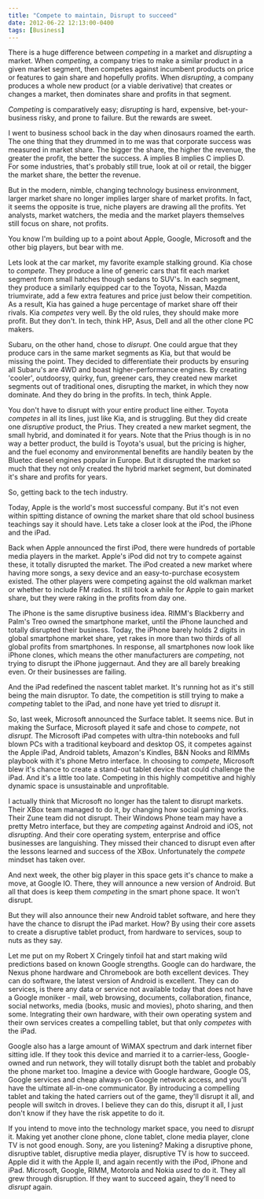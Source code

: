 ```yaml
---
title: "Compete to maintain, Disrupt to succeed"
date: 2012-06-22 12:13:00-0400
tags: [Business]
---
```


There is a huge difference between *competing* in a market and *disrupting* a market. When *competing*, a company tries to make a similar product in a given market segment, then competes against incumbent products on price or features to gain share and hopefully profits. When *disrupting*, a company produces a whole new product (or a viable derivative) that creates or changes a market, then dominates share and profits in that segment.

*Competing* is comparatively easy; *disrupting* is hard, expensive, bet-your-business risky, and prone to failure. But the rewards are sweet.

I went to business school back in the day when dinosaurs roamed the earth.  The one thing that they drummed in to me was that corporate success was measured in market share. The bigger the share, the higher the revenue, the greater the profit, the better the success. A implies B implies C implies D. For some industries, that's probably still true, look at oil or retail, the bigger the market share, the better the revenue.

But in the modern, nimble, changing technology business environment, larger market share no longer implies larger share of market profits. In fact, it seems the opposite is true, niche players are drawing all the profits. Yet analysts, market watchers, the media and the market players themselves still focus on share, not profits.

You know I'm building up to a point about Apple, Google, Microsoft and the other big players, but bear with me.

Lets look at the car market, my favorite example stalking ground. Kia chose to *compete*. They produce a line of generic cars that fit each market segment from small hatches though sedans to SUV's. In each segment, they produce a similarly equipped car to the Toyota, Nissan, Mazda triumvirate, add a few extra features and price just below their competition. As a result, Kia has gained a huge percentage of market share off their rivals. Kia *competes* very well. By the old rules, they should make more profit. But they don't. In tech, think HP, Asus, Dell and all the other clone PC makers.

Subaru, on the other hand, chose to *disrupt*. One could argue that they produce cars in the same market segments as Kia, but that would be missing the point. They decided to differentiate their products by ensuring all Subaru's are 4WD and boast higher-performance engines. By creating 'cooler', outdoorsy, quirky, fun, greener cars, they created new market segments out of traditional ones, disrupting the market, in which they now dominate. And they do bring in the profits. In tech, think Apple.

You don't have to disrupt with your entire product line either. Toyota *competes* in all its lines, just like Kia, and is struggling. But they did create one *disruptive* product, the Prius. They created a new market segment, the small hybrid, and dominated it for years. Note that the Prius though is in no way a better product, the build is Toyota's usual, but the pricing is higher, and the fuel economy and environmental benefits are handily beaten by the Bluetec diesel engines popular in Europe. But it disrupted the market so much that they not only created the hybrid market segment, but dominated it's share and profits for years.

So, getting back to the tech industry.

Today, Apple is the world's most successful company. But it's not even within spitting distance of owning the market share that old school business teachings say it should have. Lets take a closer look at the iPod, the iPhone and the iPad.

Back when Apple announced the first iPod, there were hundreds of portable media players in the market. Apple's iPod did not try to compete against these, it totally disrupted the market. The iPod created a new market where having more songs, a sexy device and an easy-to-purchase ecosystem existed. The other players were competing against the old walkman market or whether to include FM radios. It still took a while for Apple to gain market share, but they were raking in the profits from day one.

The iPhone is the same disruptive business idea. RIMM's Blackberry and Palm's Treo owned the smartphone market, until the iPhone launched and totally disrupted their business. Today, the iPhone barely holds 2 digits in global smartphone market share, yet rakes in more than two thirds of all global profits from smartphones. In response, all smartphones now look like iPhone clones, which means the other manufacturers are *competing*, not trying to disrupt the iPhone juggernaut. And they are all barely breaking even. Or their businesses are failing.

And the iPad redefined the nascent tablet market. It's running hot as it's still being the main disruptor. To date, the competition is still trying to make a *competing* tablet to the iPad, and none have yet tried to *disrupt* it.
 
So, last week, Microsoft announced the Surface tablet. It seems nice. But in making the Surface, Microsoft played it safe and chose to *compete*, not *disrupt*. The Microsoft iPad competes with ultra-thin notebooks and full blown PCs with a traditional keyboard and desktop OS, it competes against the Apple iPad, Android tablets, Amazon's Kindles, B&N Nooks and RIMMs playbook with it's phone Metro interface. In choosing to *compete*, Microsoft blew it's chance to create a stand-out tablet device that could challenge the iPad. And it's a little too late. Competing in this highly competitive and highly dynamic space is unsustainable and unprofitable. 

I actually think that Microsoft no longer has the talent to disrupt markets. Their XBox team managed to do it, by changing how social gaming works. Their Zune team did not disrupt. Their Windows Phone team may have a pretty Metro interface, but they are *competing* against Android and iOS, not *disrupting*. And their core operating system, enterprise and office businesses are languishing. They missed their chanced to disrupt even after the lessons learned and success of the XBox. Unfortunately the *compete* mindset has taken over.

And next week, the other big player in this space gets it's chance to make a move, at Google IO. There, they will announce a new version of Android. But all that does is keep them *competing* in the smart phone space. It won't disrupt.

But they will also announce their new Android tablet software, and here they have the chance to disrupt the iPad market. How? By using their core assets to create a disruptive tablet product, from hardware to services, soup to nuts as they say. 

Let me put on my Robert X Cringely tinfoil hat and start making wild predictions based on known Google strengths. Google can do hardware, the Nexus phone hardware and Chromebook are both excellent devices. They can do software, the latest version of Android is excellent. They can do services, is there any data or service not available today that does not have a Google moniker - mail, web browsing, documents, collaboration, finance, social networks, media (books, music and movies), photo sharing, and then some. Integrating their own hardware, with their own operating system and their own services creates a compelling tablet, but that only *competes* with the iPad.

Google also has a large amount of WiMAX spectrum and dark internet fiber sitting idle. If they took this device and married it to a carrier-less, Google-owned and run network, they will totally disrupt both the tablet and probably the phone market too. Imagine a device with Google hardware, Google OS, Google services and cheap always-on Google network access, and you'll have the ultimate all-in-one communicator. By introducing a compelling tablet and taking the hated carriers out of the game, they'll disrupt it all, and people will switch in droves. I believe they can do this, disrupt it all, I just don't know if they have the risk appetite to do it.

If you intend to move into the technology market space, you need to *disrupt* it. Making yet another clone phone, clone tablet, clone media player, clone TV is not good enough. Sony, are you listening? Making a disruptive phone, disruptive tablet, disruptive media player, disruptive TV is how to succeed. Apple did it with the Apple II, and again recently with the iPod, iPhone and iPad. Microsoft, Google, RIMM, Motorola and Nokia *used* to do it. They all grew through disruption. If they want to succeed again, they'll need to *disrupt* again.
